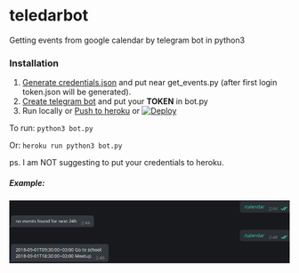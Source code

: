 # teledarbot
Getting events from google calendar by telegram bot in python3

### Installation
1. [Generate credentials.json](https://docs.simplecalendar.io/google-api-key/) and put near get_events.py 
(after first login token.json will be generated).
2. [Create telegram bot](https://docs.microsoft.com/en-us/azure/bot-service/bot-service-channel-connect-telegram?view=azure-bot-service-3.0) 
and put your <b>TOKEN</b> in bot.py
3. Run locally or [Push to heroku](https://devcenter.heroku.com/articles/git) or 
[![Deploy](https://www.herokucdn.com/deploy/button.svg)](https://heroku.com/deploy)

To run: `python3 bot.py`

Or: `heroku run python3 bot.py`


ps. I am NOT suggesting to put your credentials to heroku.

##### Example:

![image](image.png)